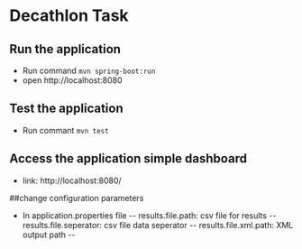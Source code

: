 # Decathlon Task
## Run the application

- Run command `mvn spring-boot:run`
- open http://localhost:8080

## Test the application
- Run commant `mvn test`

## Access the application simple dashboard
- link: http://localhost:8080/

##change configuration parameters
- In application.properties file
-- results.file.path: csv file for results
-- results.file.seperator: csv file data seperator
-- results.file.xml.path: XML output path
--  